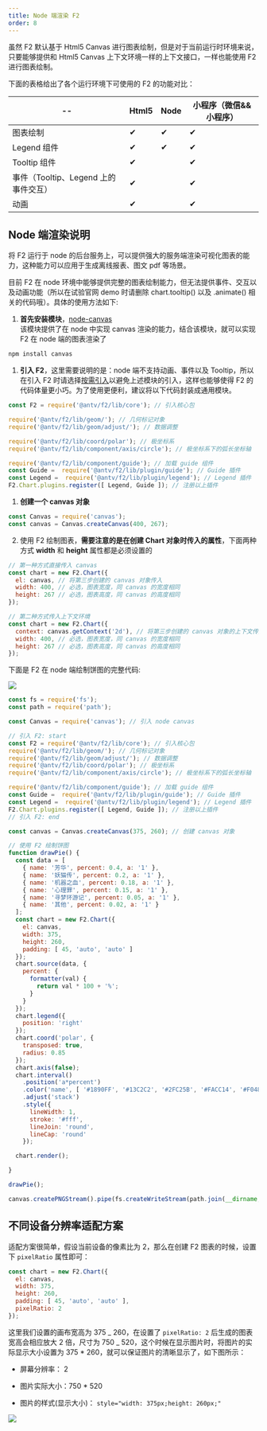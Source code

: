 ```yaml
---
title: Node 端渲染 F2
order: 8
---
```


虽然 F2 默认基于 Html5 Canvas 进行图表绘制，但是对于当前运行时环境来说，只要能够提供和 Html5 Canvas 上下文环境一样的上下文接口，一样也能使用 F2 进行图表绘制。

下面的表格给出了各个运行环境下可使用的 F2 的功能对比：

| **--** | **Html5** | **Node** | **小程序（微信&&小程序）** |
| --- | --- | --- | --- |
| 图表绘制 | ✔︎ | ✔︎ | ✔︎ |
| Legend 组件 | ✔︎ | ✔︎ | ✔︎ |
| Tooltip 组件 | ✔︎ |  | ✔︎ |
| 事件（Tooltip、Legend 上的事件交互） | ✔︎ |  | ✔︎ |
| 动画 | ✔︎ |  | ✔︎ |


## Node 端渲染说明

将 F2 运行于 node 的后台服务上，可以提供强大的服务端渲染可视化图表的能力，这种能力可以应用于生成离线报表、图文 pdf 等场景。

目前 F2 在 node 环境中能够提供完整的图表绘制能力，但无法提供事件、交互以及动画功能（所以在试验官网 demo 时请删除 chart.tooltip() 以及 .animate() 相关的代码哦）。具体的使用方法如下:

1. **首先安装模块**，[node-canvas](https://github.com/Automattic/node-canvas)<br />该模块提供了在 node 中实现 canvas 渲染的能力，结合该模块，就可以实现 F2 在 node 端的图表渲染了


```bash
npm install canvas
```

1. **引入 F2**，这里需要说明的是：node 端不支持动画、事件以及 Tooltip，所以在引入 F2 时请选择[按需引入](https://www.yuque.com/antv/f2/require-on-demand)以避免上述模块的引入，这样也能够使得 F2 的代码体量更小巧。为了使用更便利，建议将以下代码封装成通用模块。


```javascript
const F2 = require('@antv/f2/lib/core'); // 引入核心包

require('@antv/f2/lib/geom/'); // 几何标记对象
require('@antv/f2/lib/geom/adjust/'); // 数据调整

require('@antv/f2/lib/coord/polar'); // 极坐标系
require('@antv/f2/lib/component/axis/circle'); // 极坐标系下的弧长坐标轴

require('@antv/f2/lib/component/guide'); // 加载 guide 组件
const Guide =  require('@antv/f2/lib/plugin/guide'); // Guide 插件
const Legend =  require('@antv/f2/lib/plugin/legend'); // Legend 插件
F2.Chart.plugins.register([ Legend, Guide ]); // 注册以上插件
```

1. **创建一个 canvas 对象**

```javascript
const Canvas = require('canvas');
const canvas = Canvas.createCanvas(400, 267);
```


2. 使用 F2 绘制图表，**需要注意的是在创建 Chart 对象时传入的属性**，下面两种方式 **width** 和 **height** 属性都是必须设置的


```javascript
// 第一种方式直接传入 canvas
const chart = new F2.Chart({
  el: canvas, // 将第三步创建的 canvas 对象传入
  width: 400, // 必选，图表宽度，同 canvas 的宽度相同
  height: 267 // 必选，图表高度，同 canvas 的高度相同
});

// 第二种方式传入上下文环境
const chart = new F2.Chart({
  context: canvas.getContext('2d'), // 将第三步创建的 canvas 对象的上下文传入
  width: 400, // 必选，图表宽度，同 canvas 的宽度相同
  height: 267 // 必选，图表高度，同 canvas 的高度相同
});
```

下面是 F2 在 node 端绘制饼图的完整代码:

![](https://gw.alipayobjects.com/zos/finxbff/compress-tinypng/6154589f-b6eb-4647-9634-9baf6fc70991.png)

```javascript
const fs = require('fs');
const path = require('path');

const Canvas = require('canvas'); // 引入 node canvas

// 引入 F2: start
const F2 = require('@antv/f2/lib/core'); // 引入核心包
require('@antv/f2/lib/geom/'); // 几何标记对象
require('@antv/f2/lib/geom/adjust/'); // 数据调整
require('@antv/f2/lib/coord/polar'); // 极坐标系
require('@antv/f2/lib/component/axis/circle'); // 极坐标系下的弧长坐标轴

require('@antv/f2/lib/component/guide'); // 加载 guide 组件
const Guide =  require('@antv/f2/lib/plugin/guide'); // Guide 插件
const Legend =  require('@antv/f2/lib/plugin/legend'); // Legend 插件
F2.Chart.plugins.register([ Legend, Guide ]); // 注册以上插件
// 引入 F2: end

const canvas = Canvas.createCanvas(375, 260); // 创建 canvas 对象

// 使用 F2 绘制饼图
function drawPie() {
  const data = [
    { name: '芳华', percent: 0.4, a: '1' },
    { name: '妖猫传', percent: 0.2, a: '1' },
    { name: '机器之血', percent: 0.18, a: '1' },
    { name: '心理罪', percent: 0.15, a: '1' },
    { name: '寻梦环游记', percent: 0.05, a: '1' },
    { name: '其他', percent: 0.02, a: '1' }
  ];
  const chart = new F2.Chart({
    el: canvas,
    width: 375,
    height: 260,
    padding: [ 45, 'auto', 'auto' ]
  });
  chart.source(data, {
    percent: {
      formatter(val) {
        return val * 100 + '%';
      }
    }
  });
  chart.legend({
    position: 'right'
  });
  chart.coord('polar', {
    transposed: true,
    radius: 0.85
  });
  chart.axis(false);
  chart.interval()
    .position('a*percent')
    .color('name', [ '#1890FF', '#13C2C2', '#2FC25B', '#FACC14', '#F04864', '#8543E0' ])
    .adjust('stack')
    .style({
      lineWidth: 1,
      stroke: '#fff',
      lineJoin: 'round',
      lineCap: 'round'
    });

  chart.render();

}

drawPie();

canvas.createPNGStream().pipe(fs.createWriteStream(path.join(__dirname, 'pie.png'))) // 导出图片
```

## 不同设备分辨率适配方案

适配方案很简单，假设当前设备的像素比为 2，那么在创建 F2 图表的时候，设置下 `pixelRatio` 属性即可：

```javascript
const chart = new F2.Chart({
  el: canvas,
  width: 375,
  height: 260,
  padding: [ 45, 'auto', 'auto' ],
  pixelRatio: 2
});
```

这里我们设置的画布宽高为 375 _ 260，在设置了 `pixelRatio: 2` 后生成的图表宽高会相应放大 2 倍，尺寸为 750 _ 520，这个时候在显示图片时，将图片的实际显示大小设置为 375 * 260，就可以保证图片的清晰显示了，如下图所示：

- 屏幕分辨率： 2

- 图片实际大小：750 * 520

- 图片的样式(显示大小)： `style="width: 375px;height: 260px;"`


![](https://gw.alipayobjects.com/zos/rmsportal/IWrhQtTcEaBxGnXsPwiP.png#width=375)

